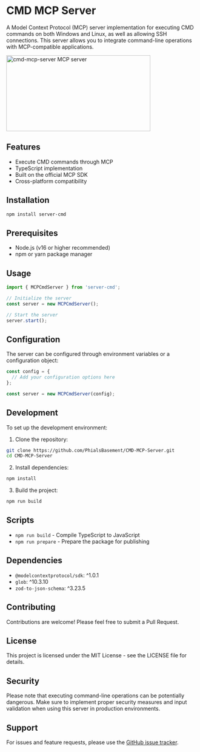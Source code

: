 # CMD MCP Server

A Model Context Protocol (MCP) server implementation for executing CMD commands on both Windows and Linux, as well as allowing SSH connections. This server allows you to integrate command-line operations with MCP-compatible applications.

<a href="https://glama.ai/mcp/servers/s83mqs6123"><img width="380" height="200" src="https://glama.ai/mcp/servers/s83mqs6123/badge" alt="cmd-mcp-server MCP server" /></a>

## Features

- Execute CMD commands through MCP
- TypeScript implementation
- Built on the official MCP SDK
- Cross-platform compatibility

## Installation

```bash
npm install server-cmd
```

## Prerequisites

- Node.js (v16 or higher recommended)
- npm or yarn package manager

## Usage

```typescript
import { MCPCmdServer } from 'server-cmd';

// Initialize the server
const server = new MCPCmdServer();

// Start the server
server.start();
```

## Configuration

The server can be configured through environment variables or a configuration object:

```typescript
const config = {
  // Add your configuration options here
};

const server = new MCPCmdServer(config);
```

## Development

To set up the development environment:

1. Clone the repository:
```bash
git clone https://github.com/PhialsBasement/CMD-MCP-Server.git
cd CMD-MCP-Server
```

2. Install dependencies:
```bash
npm install
```

3. Build the project:
```bash
npm run build
```

## Scripts

- `npm run build` - Compile TypeScript to JavaScript
- `npm run prepare` - Prepare the package for publishing

## Dependencies

- `@modelcontextprotocol/sdk`: ^1.0.1
- `glob`: ^10.3.10
- `zod-to-json-schema`: ^3.23.5

## Contributing

Contributions are welcome! Please feel free to submit a Pull Request.

## License

This project is licensed under the MIT License - see the LICENSE file for details.

## Security

Please note that executing command-line operations can be potentially dangerous. Make sure to implement proper security measures and input validation when using this server in production environments.

## Support

For issues and feature requests, please use the [GitHub issue tracker](https://github.com/PhialsBasement/CMD-MCP-Server/issues).
